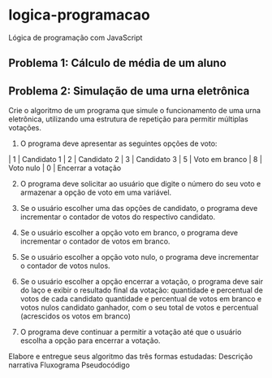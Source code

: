 # logica-programacao
Lógica de programação com JavaScript

## Problema 1: Cálculo de média de um aluno 

## Problema 2: Simulação de uma urna eletrônica

Crie o algoritmo de um programa que simule o funcionamento de uma urna eletrônica, utilizando uma estrutura de repetição para permitir múltiplas votações.

1. O programa deve apresentar as seguintes opções de voto:

| 1 | Candidato 1
| 2 | Candidato 2
| 3 | Candidato 3
| 5 | Voto em branco
| 8 | Voto nulo
| 0 | Encerrar a votação

2. O programa deve solicitar ao usuário que digite o número do seu voto e armazenar a opção de voto em uma variável.

3. Se o usuário escolher uma das opções de candidato, o programa deve incrementar o contador de votos do respectivo candidato.

4. Se o usuário escolher a opção voto em branco, o programa deve incrementar o contador de votos em branco.

5. Se o usuário escolher a opção voto nulo, o programa deve incrementar o contador de votos nulos.

6. Se o usuário escolher a opção encerrar a votação, o programa deve sair do laço e exibir o resultado final da votação:
quantidade e percentual de votos de cada candidato
quantidade e percentual de votos em branco e votos nulos
candidato ganhador, com o seu total de votos e percentual (acrescidos os votos em branco)
 
7. O programa deve continuar a permitir a votação até que o usuário escolha a opção para encerrar a votação.

Elabore e entregue seus algoritmo das três formas estudadas:
Descrição narrativa
Fluxograma
Pseudocódigo